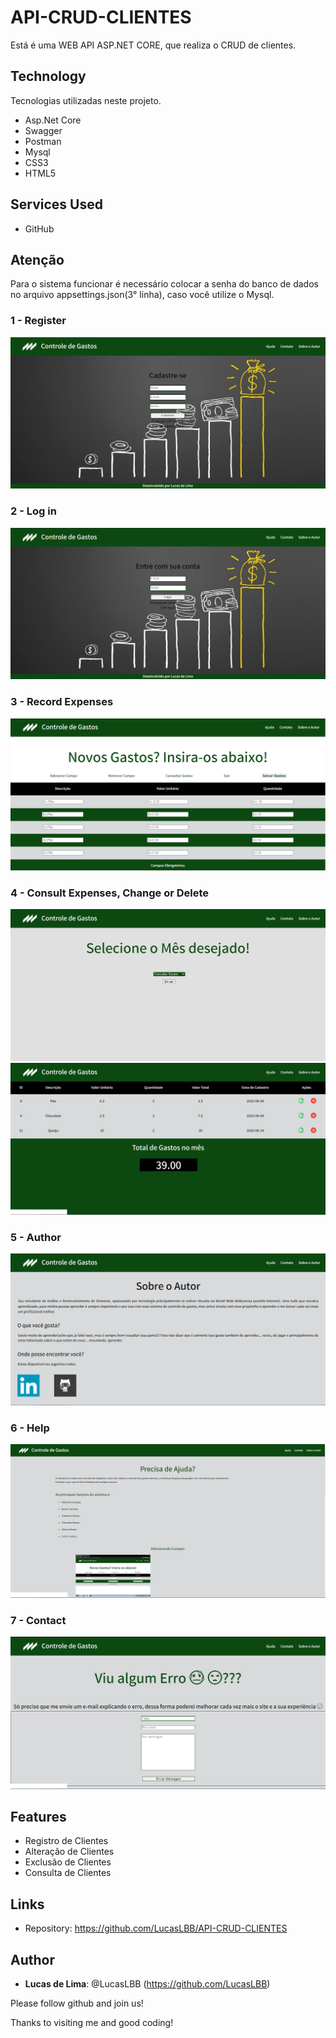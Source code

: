 # API-CRUD-CLIENTES
 
Está é uma WEB API ASP.NET CORE, que realiza o CRUD de clientes.
 
## Technology 
 
Tecnologias utilizadas neste projeto.
 
* Asp.Net Core
* Swagger
* Postman
* Mysql
* CSS3
* HTML5

## Services Used
 
* GitHub

## Atenção

Para o sistema funcionar é necessário colocar a senha do banco de dados no arquivo appsettings.json(3° linha), caso você utilize o Mysql.
 
### 1 - Register
![Register Screen](https://github.com/LucasLBB/Controle-Gastos/blob/master/readme_images/cadastro.PNG)
 

### 2 - Log in
![Login](https://github.com/LucasLBB/Controle-Gastos/blob/master/readme_images/login.PNG)


### 3 - Record Expenses 
![Record Expenses](https://github.com/LucasLBB/Controle-Gastos/blob/master/readme_images/restrito.PNG) 


### 4 - Consult Expenses, Change or Delete
![Consult Expenses](https://github.com/LucasLBB/Controle-Gastos/blob/master/readme_images/consulta.PNG)
![Consult Expenses](https://github.com/LucasLBB/Controle-Gastos/blob/master/readme_images/gastos.PNG)


### 5 - Author
![Author](https://github.com/LucasLBB/Controle-Gastos/blob/master/readme_images/autor.PNG)


### 6 - Help
![Help](https://github.com/LucasLBB/Controle-Gastos/blob/master/readme_images/ajuda.PNG)


### 7 - Contact
![Contact](https://github.com/LucasLBB/Controle-Gastos/blob/master/readme_images/contato.PNG)


## Features
 
   - Registro de Clientes
   - Alteração de Clientes
   - Exclusão de Clientes
   - Consulta de Clientes
 
## Links
 
  - Repository: https://github.com/LucasLBB/API-CRUD-CLIENTES

 
## Author
 
* **Lucas de Lima**: @LucasLBB (https://github.com/LucasLBB)
 
 
Please follow github and join us!

Thanks to visiting me and good coding!

